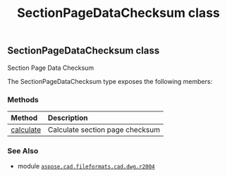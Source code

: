 ﻿---
title: SectionPageDataChecksum class
second_title: Aspose.CAD for Python via .NET API References
description: 
type: docs
weight: 10
url: /python-net/aspose.cad.fileformats.cad.dwg.r2004/sectionpagedatachecksum/
is_root: false
---

## SectionPageDataChecksum class

Section Page Data Checksum



The SectionPageDataChecksum type exposes the following members:

### Methods
| Method | Description |
| :- | :- |
| [calculate](/cad/python-net/aspose.cad.fileformats.cad.dwg.r2004/sectionpagedatachecksum/calculate/#int-bytes-int) | Calculate section page checksum |



### See Also
* module [`aspose.cad.fileformats.cad.dwg.r2004`](..)
